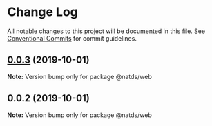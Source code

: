# Change Log

All notable changes to this project will be documented in this file.
See [Conventional Commits](https://conventionalcommits.org) for commit guidelines.

## [0.0.3](https://github.com/natura-cosmeticos/natds/compare/@natds/web@0.0.2...@natds/web@0.0.3) (2019-10-01)

**Note:** Version bump only for package @natds/web





## 0.0.2 (2019-10-01)

**Note:** Version bump only for package @natds/web
